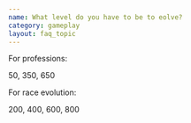 ```yaml
---
name: What level do you have to be to eolve?
category: gameplay
layout: faq_topic
---
```

For professions:

50, 350, 650

For race evolution:

200, 400, 600, 800
